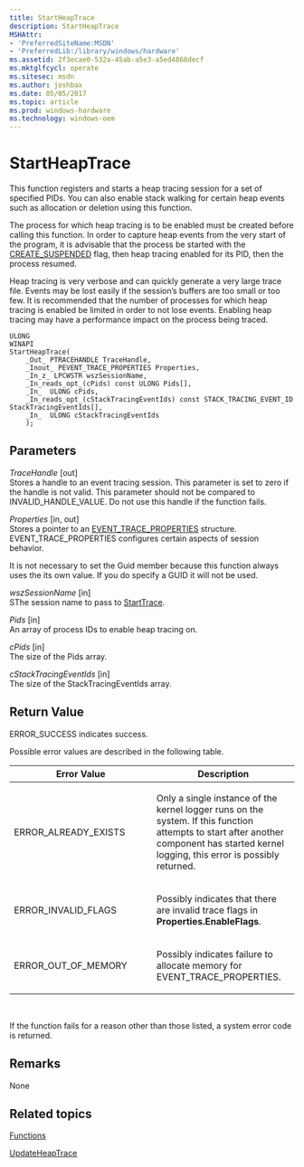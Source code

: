 ```yaml
---
title: StartHeapTrace
description: StartHeapTrace
MSHAttr:
- 'PreferredSiteName:MSDN'
- 'PreferredLib:/library/windows/hardware'
ms.assetid: 2f3ecae0-532a-45ab-a5e3-a5ed4868decf
ms.mktglfcycl: operate
ms.sitesec: msdn
ms.author: joshbax
ms.date: 05/05/2017
ms.topic: article
ms.prod: windows-hardware
ms.technology: windows-oem
---
```


# StartHeapTrace

This function registers and starts a heap tracing session for a set of specified PIDs. You can also enable stack walking for certain heap events such as allocation or deletion using this function.

The process for which heap tracing is to be enabled must be created before calling this function. In order to capture heap events from the very start of the program, it is advisable that the process be started with the [CREATE\_SUSPENDED](https://msdn.microsoft.com/library/windows/desktop/ms682425.aspx) flag, then heap tracing enabled for its PID, then the process resumed.

Heap tracing is very verbose and can quickly generate a very large trace file. Events may be lost easily if the session’s buffers are too small or too few. It is recommended that the number of processes for which heap tracing is enabled be limited in order to not lose events. Enabling heap tracing may have a performance impact on the process being traced.

```
ULONG
WINAPI
StartHeapTrace(
    _Out_ PTRACEHANDLE TraceHandle,
    _Inout_ PEVENT_TRACE_PROPERTIES Properties,
    _In_z_ LPCWSTR wszSessionName,
    _In_reads_opt_(cPids) const ULONG Pids[],
    _In_  ULONG cPids,
    _In_reads_opt_(cStackTracingEventIds) const STACK_TRACING_EVENT_ID StackTracingEventIds[],
    _In_  ULONG cStackTracingEventIds
    );
```

## Parameters


<a href="" id="tracehandle--out-"></a>*TraceHandle* \[out\]  
Stores a handle to an event tracing session. This parameter is set to zero if the handle is not valid. This parameter should not be compared to INVALID\_HANDLE\_VALUE. Do not use this handle if the function fails.

<a href="" id="properties--in--out-"></a>*Properties* \[in, out\]  
Stores a pointer to an [EVENT\_TRACE\_PROPERTIES](https://msdn.microsoft.com/library/windows/desktop/aa363784.aspx) structure. EVENT\_TRACE\_PROPERTIES configures certain aspects of session behavior.

It is not necessary to set the Guid member because this function always uses the its own value. If you do specify a GUID it will not be used.

<a href="" id="wszsessionname--in-"></a>*wszSessionName* \[in\]  
SThe session name to pass to [StartTrace](https://msdn.microsoft.com/library/windows/desktop/aa364117.aspx).

<a href="" id="pids--in-"></a>*Pids* \[in\]  
An array of process IDs to enable heap tracing on.

<a href="" id="cpids--in-"></a>*cPids* \[in\]  
The size of the Pids array.

<a href="" id="cstacktracingeventids--in-"></a>*cStackTracingEventIds* \[in\]  
The size of the StackTracingEventIds array.

## Return Value


ERROR\_SUCCESS indicates success.

Possible error values are described in the following table.

<table>
<colgroup>
<col width="50%" />
<col width="50%" />
</colgroup>
<thead>
<tr class="header">
<th>Error Value</th>
<th>Description</th>
</tr>
</thead>
<tbody>
<tr class="odd">
<td><p>ERROR_ALREADY_EXISTS</p></td>
<td><p>Only a single instance of the kernel logger runs on the system. If this function attempts to start after another component has started kernel logging, this error is possibly returned.</p></td>
</tr>
<tr class="even">
<td><p>ERROR_INVALID_FLAGS</p></td>
<td><p>Possibly indicates that there are invalid trace flags in <strong>Properties.EnableFlags</strong>.</p></td>
</tr>
<tr class="odd">
<td><p>ERROR_OUT_OF_MEMORY</p></td>
<td><p>Possibly indicates failure to allocate memory for EVENT_TRACE_PROPERTIES.</p></td>
</tr>
</tbody>
</table>

 

If the function fails for a reason other than those listed, a system error code is returned.

## Remarks


None

## Related topics


[Functions](functions-wpa.md)

[UpdateHeapTrace](updateheaptrace.md)

 

 







